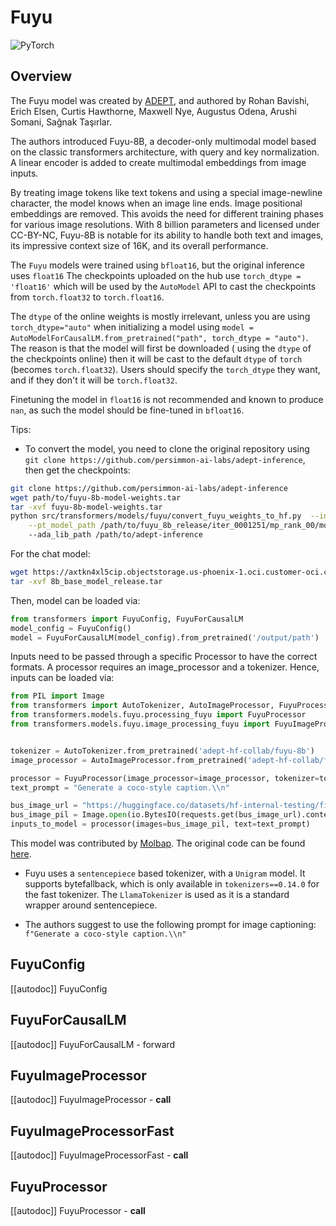 <!--Copyright 2023 The HuggingFace Team. All rights reserved.

Licensed under the Apache License, Version 2.0 (the "License"); you may not use this file except in compliance with
the License. You may obtain a copy of the License at

http://www.apache.org/licenses/LICENSE-2.0

Unless required by applicable law or agreed to in writing, software distributed under the License is distributed on
an "AS IS" BASIS, WITHOUT WARRANTIES OR CONDITIONS OF ANY KIND, either express or implied. See the License for the
specific language governing permissions and limitations under the License.

⚠️ Note that this file is in Markdown but contain specific syntax for our doc-builder (similar to MDX) that may not be
rendered properly in your Markdown viewer.

-->

# Fuyu

<div class="flex flex-wrap space-x-1">
<img alt="PyTorch" src="https://img.shields.io/badge/PyTorch-DE3412?style=flat&logo=pytorch&logoColor=white">
</div>

## Overview

The Fuyu model was created by [ADEPT](https://www.adept.ai/blog/fuyu-8b), and authored by Rohan Bavishi, Erich Elsen, Curtis Hawthorne, Maxwell Nye, Augustus Odena, Arushi Somani, Sağnak Taşırlar.

The authors introduced Fuyu-8B, a decoder-only multimodal model based on the classic transformers architecture, with query and key normalization. A linear encoder is added to create multimodal embeddings from image inputs.

By treating image tokens like text tokens and using a special image-newline character, the model knows when an image line ends. Image positional embeddings are removed. This avoids the need for different training phases for various image resolutions. With 8 billion parameters and licensed under CC-BY-NC, Fuyu-8B is notable for its ability to handle both text and images, its impressive context size of 16K, and its overall performance.

<Tip warning={true}>

The `Fuyu` models were trained using `bfloat16`, but the original inference uses `float16` The checkpoints uploaded on the hub use `torch_dtype = 'float16'` which will be
used by the `AutoModel` API to cast the checkpoints from `torch.float32` to `torch.float16`.

The `dtype` of the online weights is mostly irrelevant, unless you are using `torch_dtype="auto"` when initializing a model using `model = AutoModelForCausalLM.from_pretrained("path", torch_dtype = "auto")`. The reason is that the model will first be downloaded ( using the `dtype` of the checkpoints online) then it will be cast to the default `dtype` of `torch` (becomes `torch.float32`). Users should specify the `torch_dtype` they want, and if they don't it will be `torch.float32`.

Finetuning the model in `float16` is not recommended and known to produce `nan`, as such the model should be fine-tuned in `bfloat16`.

</Tip>


Tips:

- To convert the model, you need to clone the original repository using `git clone https://github.com/persimmon-ai-labs/adept-inference`, then get the checkpoints:

```bash
git clone https://github.com/persimmon-ai-labs/adept-inference
wget path/to/fuyu-8b-model-weights.tar
tar -xvf fuyu-8b-model-weights.tar
python src/transformers/models/fuyu/convert_fuyu_weights_to_hf.py  --input_dir /path/to/downloaded/fuyu/weights/ --output_dir /output/path \
    --pt_model_path /path/to/fuyu_8b_release/iter_0001251/mp_rank_00/model_optim_rng.pt
    --ada_lib_path /path/to/adept-inference
```

For the chat model:
```bash
wget https://axtkn4xl5cip.objectstorage.us-phoenix-1.oci.customer-oci.com/n/axtkn4xl5cip/b/adept-public-data/o/8b_chat_model_release.tar
tar -xvf 8b_base_model_release.tar
```
Then, model can be loaded via:

```py
from transformers import FuyuConfig, FuyuForCausalLM
model_config = FuyuConfig()
model = FuyuForCausalLM(model_config).from_pretrained('/output/path')
```

Inputs need to be passed through a specific Processor to have the correct formats.
A processor requires an image_processor and a tokenizer. Hence, inputs can be loaded via:

```py
from PIL import Image
from transformers import AutoTokenizer, AutoImageProcessor, FuyuProcessor
from transformers.models.fuyu.processing_fuyu import FuyuProcessor
from transformers.models.fuyu.image_processing_fuyu import FuyuImageProcessor


tokenizer = AutoTokenizer.from_pretrained('adept-hf-collab/fuyu-8b')
image_processor = AutoImageProcessor.from_pretrained('adept-hf-collab/fuyu-8b') 

processor = FuyuProcessor(image_processor=image_processor, tokenizer=tokenizer)
text_prompt = "Generate a coco-style caption.\\n"

bus_image_url = "https://huggingface.co/datasets/hf-internal-testing/fixtures-captioning/resolve/main/bus.png"
bus_image_pil = Image.open(io.BytesIO(requests.get(bus_image_url).content))
inputs_to_model = processor(images=bus_image_pil, text=text_prompt)


```

This model was contributed by [Molbap](https://huggingface.co/Molbap).
The original code can be found [here](https://github.com/persimmon-ai-labs/adept-inference).

- Fuyu uses a `sentencepiece` based tokenizer, with a `Unigram` model. It supports bytefallback, which is only available in `tokenizers==0.14.0` for the fast tokenizer.
The `LlamaTokenizer` is used as it is a standard wrapper around sentencepiece.

- The authors suggest to use the following prompt for image captioning: `f"Generate a coco-style caption.\\n"`


## FuyuConfig

[[autodoc]] FuyuConfig

## FuyuForCausalLM

[[autodoc]] FuyuForCausalLM
    - forward

## FuyuImageProcessor

[[autodoc]] FuyuImageProcessor
    - __call__

## FuyuImageProcessorFast

[[autodoc]] FuyuImageProcessorFast
    - __call__

## FuyuProcessor

[[autodoc]] FuyuProcessor
    - __call__

